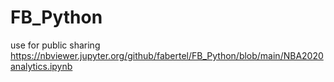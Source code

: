 # FB_Python

use for public sharing https://nbviewer.jupyter.org/github/fabertel/FB_Python/blob/main/NBA2020analytics.ipynb
